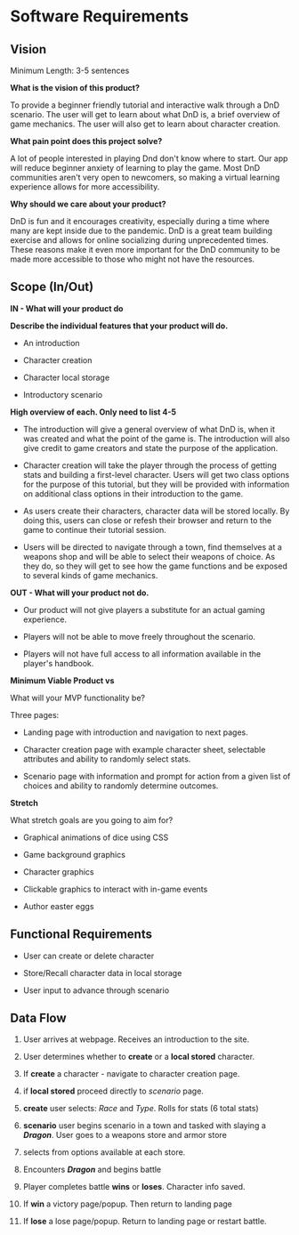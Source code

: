 # Software Requirements

## Vision

Minimum Length: 3-5 sentences

**What is the vision of this product?**

To provide a beginner friendly tutorial and interactive walk through a DnD scenario. The user will get to learn about what DnD is, a brief overview of game mechanics. The user will also get to learn about character creation.

**What pain point does this project solve?**

A lot of people interested in playing Dnd don't know where to start. Our app will reduce beginner anxiety of learning to play the game. Most DnD communities aren't very open to newcomers, so making a virtual learning experience allows for more accessibility.

**Why should we care about your product?**

DnD is fun and it encourages creativity, especially during a time where many are kept inside due to the pandemic. DnD is a great team building exercise and allows for online socializing during unprecedented times. These reasons make it even more important for the DnD community to be made more accessible to those who might not have the resources.

## Scope (In/Out)

**IN - What will your product do**

**Describe the individual features that your product will do.**

- An introduction

- Character creation

- Character local storage

- Introductory scenario

**High overview of each. Only need to list 4-5**

- The introduction will give a general overview of what DnD is, when it was created and what the point of the game is. The introduction will also give credit to game creators and state the purpose of the application.

- Character creation will take the player through the process of getting stats and building a first-level character. Users will get two class options for the purpose of this tutorial, but they will be provided with information on additional class options in their introduction to the game.

- As users create their characters, character data will be stored locally. By doing this, users can close or refesh their browser and return to the game to continue their tutorial session.

- Users will be directed to navigate through a town, find themselves at a weapons shop and will be able to select their weapons of choice. As they do, so they will get to see how the game functions and be exposed to several kinds of game mechanics.

**OUT - What will your product not do.**

- Our product will not give players a substitute for an actual gaming experience.

- Players will not be able to move freely throughout the scenario.

- Players will not have full access to all information available in the player's handbook.

**Minimum Viable Product vs**

What will your MVP functionality be?

Three pages:

- Landing page with introduction and navigation to next pages.

- Character creation page with example character sheet, selectable attributes and ability to randomly select stats.

- Scenario page with information and prompt for action from a given list of choices and ability to randomly determine outcomes.

**Stretch**

What stretch goals are you going to aim for?

- Graphical animations of dice using CSS

- Game background graphics

- Character graphics

- Clickable graphics to interact with in-game events

- Author easter eggs 

## Functional Requirements

- User can create or delete character

- Store/Recall character data in local storage

- User input to advance through scenario

## Data Flow

1. User arrives at webpage.  Receives an introduction to the site.

1. User determines whether to **create** or a **local stored** character.

1. If **create** a character - navigate to character creation page.

1. if **local stored** proceed directly to *scenario* page.

1. **create** user selects: *Race* and *Type*.  Rolls for stats (6 total stats)

1. **scenario** user begins scenario in a town and tasked with slaying a ***Dragon***.  User goes to a weapons store and armor store

1. selects from options available at each store.

1. Encounters ***Dragon*** and begins battle

1. Player completes battle **wins** or **loses**.  Character info saved.

1. If **win** a victory page/popup.  Then return to landing page

1. If **lose** a lose page/popup.  Return to landing page or restart battle.
